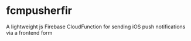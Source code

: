 # fcmpusherfir
A lightweight js Firebase CloudFunction for sending iOS push notifications via a frontend form
